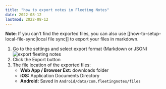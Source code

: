 ```yaml
---
title: "how to export notes in Fleeting Notes"
date: 2022-08-12
lastmod: 2022-08-12
---
```

**Note**: If you can't find the exported files, you can also use [[how-to-setup-local-file-sync|local file sync]] to export your files in markdown. 

1. Go to the settings and select export format (Markdown or JSON)
![export fleeting notes](posts/img/export-fn.png)
2. Click the Export button
3. The file location of the exported files:
	- **Web App / Browser Ext:** downloads folder
	- **iOS:** Application Documents Directory
	- **Android:** Saved in `Android/data/com.fleetingnotes/files`